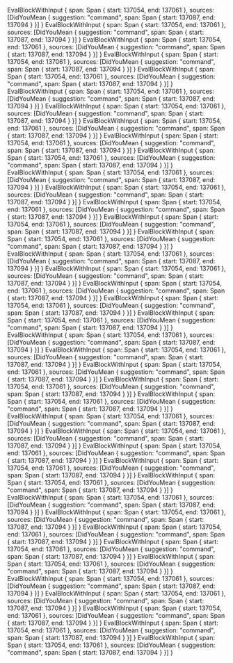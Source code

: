EvalBlockWithInput { span: Span { start: 137054, end: 137061 }, sources: [DidYouMean { suggestion: &quot;command&quot;, span: Span { start: 137087, end: 137094 } }] }
EvalBlockWithInput { span: Span { start: 137054, end: 137061 }, sources: [DidYouMean { suggestion: &quot;command&quot;, span: Span { start: 137087, end: 137094 } }] }
EvalBlockWithInput { span: Span { start: 137054, end: 137061 }, sources: [DidYouMean { suggestion: &quot;command&quot;, span: Span { start: 137087, end: 137094 } }] }
EvalBlockWithInput { span: Span { start: 137054, end: 137061 }, sources: [DidYouMean { suggestion: &quot;command&quot;, span: Span { start: 137087, end: 137094 } }] }
EvalBlockWithInput { span: Span { start: 137054, end: 137061 }, sources: [DidYouMean { suggestion: &quot;command&quot;, span: Span { start: 137087, end: 137094 } }] }
EvalBlockWithInput { span: Span { start: 137054, end: 137061 }, sources: [DidYouMean { suggestion: &quot;command&quot;, span: Span { start: 137087, end: 137094 } }] }
EvalBlockWithInput { span: Span { start: 137054, end: 137061 }, sources: [DidYouMean { suggestion: &quot;command&quot;, span: Span { start: 137087, end: 137094 } }] }
EvalBlockWithInput { span: Span { start: 137054, end: 137061 }, sources: [DidYouMean { suggestion: &quot;command&quot;, span: Span { start: 137087, end: 137094 } }] }
EvalBlockWithInput { span: Span { start: 137054, end: 137061 }, sources: [DidYouMean { suggestion: &quot;command&quot;, span: Span { start: 137087, end: 137094 } }] }
EvalBlockWithInput { span: Span { start: 137054, end: 137061 }, sources: [DidYouMean { suggestion: &quot;command&quot;, span: Span { start: 137087, end: 137094 } }] }
EvalBlockWithInput { span: Span { start: 137054, end: 137061 }, sources: [DidYouMean { suggestion: &quot;command&quot;, span: Span { start: 137087, end: 137094 } }] }
EvalBlockWithInput { span: Span { start: 137054, end: 137061 }, sources: [DidYouMean { suggestion: &quot;command&quot;, span: Span { start: 137087, end: 137094 } }] }
EvalBlockWithInput { span: Span { start: 137054, end: 137061 }, sources: [DidYouMean { suggestion: &quot;command&quot;, span: Span { start: 137087, end: 137094 } }] }
EvalBlockWithInput { span: Span { start: 137054, end: 137061 }, sources: [DidYouMean { suggestion: &quot;command&quot;, span: Span { start: 137087, end: 137094 } }] }
EvalBlockWithInput { span: Span { start: 137054, end: 137061 }, sources: [DidYouMean { suggestion: &quot;command&quot;, span: Span { start: 137087, end: 137094 } }] }
EvalBlockWithInput { span: Span { start: 137054, end: 137061 }, sources: [DidYouMean { suggestion: &quot;command&quot;, span: Span { start: 137087, end: 137094 } }] }
EvalBlockWithInput { span: Span { start: 137054, end: 137061 }, sources: [DidYouMean { suggestion: &quot;command&quot;, span: Span { start: 137087, end: 137094 } }] }
EvalBlockWithInput { span: Span { start: 137054, end: 137061 }, sources: [DidYouMean { suggestion: &quot;command&quot;, span: Span { start: 137087, end: 137094 } }] }
EvalBlockWithInput { span: Span { start: 137054, end: 137061 }, sources: [DidYouMean { suggestion: &quot;command&quot;, span: Span { start: 137087, end: 137094 } }] }
EvalBlockWithInput { span: Span { start: 137054, end: 137061 }, sources: [DidYouMean { suggestion: &quot;command&quot;, span: Span { start: 137087, end: 137094 } }] }
EvalBlockWithInput { span: Span { start: 137054, end: 137061 }, sources: [DidYouMean { suggestion: &quot;command&quot;, span: Span { start: 137087, end: 137094 } }] }
EvalBlockWithInput { span: Span { start: 137054, end: 137061 }, sources: [DidYouMean { suggestion: &quot;command&quot;, span: Span { start: 137087, end: 137094 } }] }
EvalBlockWithInput { span: Span { start: 137054, end: 137061 }, sources: [DidYouMean { suggestion: &quot;command&quot;, span: Span { start: 137087, end: 137094 } }] }
EvalBlockWithInput { span: Span { start: 137054, end: 137061 }, sources: [DidYouMean { suggestion: &quot;command&quot;, span: Span { start: 137087, end: 137094 } }] }
EvalBlockWithInput { span: Span { start: 137054, end: 137061 }, sources: [DidYouMean { suggestion: &quot;command&quot;, span: Span { start: 137087, end: 137094 } }] }
EvalBlockWithInput { span: Span { start: 137054, end: 137061 }, sources: [DidYouMean { suggestion: &quot;command&quot;, span: Span { start: 137087, end: 137094 } }] }
EvalBlockWithInput { span: Span { start: 137054, end: 137061 }, sources: [DidYouMean { suggestion: &quot;command&quot;, span: Span { start: 137087, end: 137094 } }] }
EvalBlockWithInput { span: Span { start: 137054, end: 137061 }, sources: [DidYouMean { suggestion: &quot;command&quot;, span: Span { start: 137087, end: 137094 } }] }
EvalBlockWithInput { span: Span { start: 137054, end: 137061 }, sources: [DidYouMean { suggestion: &quot;command&quot;, span: Span { start: 137087, end: 137094 } }] }
EvalBlockWithInput { span: Span { start: 137054, end: 137061 }, sources: [DidYouMean { suggestion: &quot;command&quot;, span: Span { start: 137087, end: 137094 } }] }
EvalBlockWithInput { span: Span { start: 137054, end: 137061 }, sources: [DidYouMean { suggestion: &quot;command&quot;, span: Span { start: 137087, end: 137094 } }] }
EvalBlockWithInput { span: Span { start: 137054, end: 137061 }, sources: [DidYouMean { suggestion: &quot;command&quot;, span: Span { start: 137087, end: 137094 } }] }
EvalBlockWithInput { span: Span { start: 137054, end: 137061 }, sources: [DidYouMean { suggestion: &quot;command&quot;, span: Span { start: 137087, end: 137094 } }] }
EvalBlockWithInput { span: Span { start: 137054, end: 137061 }, sources: [DidYouMean { suggestion: &quot;command&quot;, span: Span { start: 137087, end: 137094 } }] }
EvalBlockWithInput { span: Span { start: 137054, end: 137061 }, sources: [DidYouMean { suggestion: &quot;command&quot;, span: Span { start: 137087, end: 137094 } }] }
EvalBlockWithInput { span: Span { start: 137054, end: 137061 }, sources: [DidYouMean { suggestion: &quot;command&quot;, span: Span { start: 137087, end: 137094 } }] }
EvalBlockWithInput { span: Span { start: 137054, end: 137061 }, sources: [DidYouMean { suggestion: &quot;command&quot;, span: Span { start: 137087, end: 137094 } }] }
EvalBlockWithInput { span: Span { start: 137054, end: 137061 }, sources: [DidYouMean { suggestion: &quot;command&quot;, span: Span { start: 137087, end: 137094 } }] }
EvalBlockWithInput { span: Span { start: 137054, end: 137061 }, sources: [DidYouMean { suggestion: &quot;command&quot;, span: Span { start: 137087, end: 137094 } }] }
EvalBlockWithInput { span: Span { start: 137054, end: 137061 }, sources: [DidYouMean { suggestion: &quot;command&quot;, span: Span { start: 137087, end: 137094 } }] }